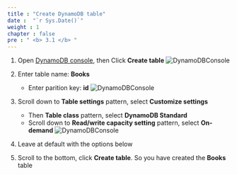 ```yaml
---
title : "Create DynamoDB table"
date :  "`r Sys.Date()`" 
weight : 1
chapter : false
pre : " <b> 3.1 </b> "
---
```

1. Open [DynamoDB console](https://us-east-1.console.aws.amazon.com/dynamodbv2/home?region=us-east-1#dashboard), then Click **Create table** 
![DynamoDBConsole](/images/1/37.png?width=90pc)

2. Enter table name: **Books**
    - Enter parition key: **id**
![DynamoDBConsole](/images/1/38.png?width=90pc)
3. Scroll down to **Table settings** pattern, select **Customize settings**
    - Then **Table class** pattern, select **DynamoDB Standard**
    - Scroll down to **Read/write capacity setting** pattern, select **On-demand**
![DynamoDBConsole](/images/1/39.png?width=90pc)

4. Leave at default with the options below
5. Scroll to the bottom, click **Create table**.
So you have created the **Books** table

